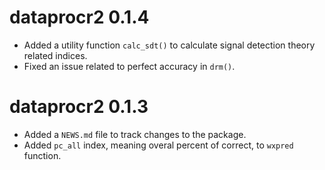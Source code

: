 # dataprocr2 0.1.4

* Added a utility function `calc_sdt()` to calculate signal detection theory related indices.
* Fixed an issue related to perfect accuracy in `drm()`.

# dataprocr2 0.1.3

* Added a `NEWS.md` file to track changes to the package.
* Added `pc_all` index, meaning overal percent of correct, to `wxpred` function.
